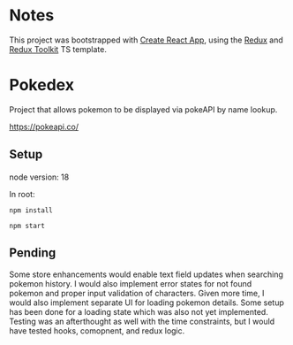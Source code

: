 

# Notes

This project was bootstrapped with [Create React App](https://github.com/facebook/create-react-app), using the [Redux](https://redux.js.org/) and [Redux Toolkit](https://redux-toolkit.js.org/) TS template.

# Pokedex

Project that allows pokemon to be displayed via pokeAPI by name lookup. 

https://pokeapi.co/

## Setup

#### 
node version: 18

In root:

`npm install`

`npm start`

## Pending

Some store enhancements would enable text field updates when searching pokemon history. I would also implement error states for not found pokemon and proper input validation of characters. Given more time, I would also implement separate UI for loading pokemon details. Some setup has been done for a loading state which was also not yet implemented. Testing was an afterthought as well with the time constraints, but I would have tested hooks, comopnent, and redux logic.





